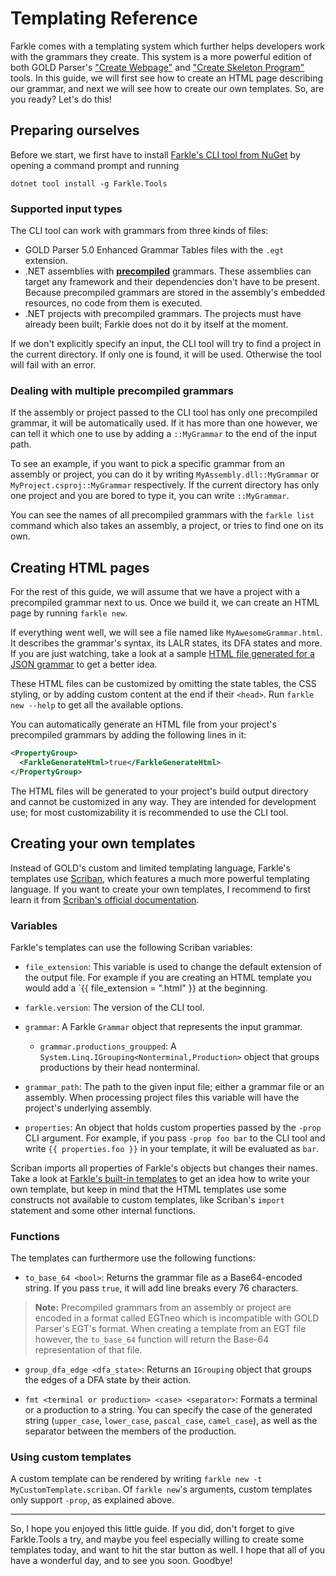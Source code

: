# Templating Reference

Farkle comes with a templating system which further helps developers work with the grammars they create. This system is a more powerful edition of both GOLD Parser's ["Create Webpage"][gold-webpage] and ["Create Skeleton Program"][gold-skeleton] tools. In this guide, we will first see how to create an HTML page describing our grammar, and next we will see how to create our own templates. So, are you ready? Let's do this!

## Preparing ourselves

Before we start, we first have to install [Farkle's CLI tool from NuGet][farkle-tools-nuget] by opening a command prompt and running

```
dotnet tool install -g Farkle.Tools
```

### Supported input types

The CLI tool can work with grammars from three kinds of files:

* GOLD Parser 5.0 Enhanced Grammar Tables files with the `.egt` extension.
* .NET assemblies with [__precompiled__](the-precompiler.html) grammars. These assemblies can target any framework and their dependencies don't have to be present. Because precompiled grammars are stored in the assembly's embedded resources, no code from them is executed.
* .NET projects with precompiled grammars. The projects must have already been built; Farkle does not do it by itself at the moment.

If we don't explicitly specify an input, the CLI tool will try to find a project in the current directory. If only one is found, it will be used. Otherwise the tool will fail with an error.

### Dealing with multiple precompiled grammars

If the assembly or project passed to the CLI tool has only one precompiled grammar, it will be automatically used. If it has more than one however, we can tell it which one to use by adding a `::MyGrammar` to the end of the input path.

To see an example, if you want to pick a specific grammar from an assembly or project, you can do it by writing `MyAssembly.dll::MyGrammar` or `MyProject.csproj::MyGrammar` respectively. If the current directory has only one project and you are bored to type it, you can write `::MyGrammar`.

You can see the names of all precompiled grammars with the `farkle list` command which also takes an assembly, a project, or tries to find one on its own.

## Creating HTML pages

For the rest of this guide, we will assume that we have a project with a precompiled grammar next to us. Once we build it, we can create an HTML page by running `farkle new`.

If everything went well, we will see a file named like `MyAwesomeGrammar.html`. It describes the grammar's syntax, its LALR states, its DFA states and more. If you are just watching, take a look at a sample [HTML file generated for a JSON grammar](JSON-generated.html) to get a better idea.

These HTML files can be customized by omitting the state tables, the CSS styling, or by adding custom content at the end if their `<head>`. Run `farkle new --help` to get all the available options.

You can automatically generate an HTML file from your project's precompiled grammars by adding the following lines in it:

``` xml
<PropertyGroup>
  <FarkleGenerateHtml>true</FarkleGenerateHtml>
</PropertyGroup>
```

The HTML files will be generated to your project's build output directory and cannot be customized in any way. They are intended for development use; for most customizability it is recommended to use the CLI tool.

## Creating your own templates

Instead of GOLD's custom and limited templating language, Farkle's templates use [Scriban], which features a much more powerful templating language. If you want to create your own templates, I recommend to first learn it from [Scriban's official documentation][scriban-doc].

### Variables

Farkle's templates can use the following Scriban variables:

* `file_extension`: This variable is used to change the default extension of the output file. For example if you are creating an HTML template you would add a `{{ file_extension = ".html" }} at the beginning.

* `farkle.version`: The version of the CLI tool.

* `grammar`: A Farkle `Grammar` object that represents the input grammar.

  * `grammar.productions_groupped`: A `System.Linq.IGrouping<Nonterminal,Production>` object that groups productions by their head nonterminal.

* `grammar_path`: The path to the given input file; either a grammar file or an assembly. When processing project files this variable will have the project's underlying assembly.

* `properties`: An object that holds custom properties passed by the `-prop` CLI argument. For example, if you pass `-prop foo bar` to the CLI tool and write `{{ properties.foo }}` in your template, it will be evaluated as `bar`.

Scriban imports all properties of Farkle's objects but changes their names. Take a look at [Farkle's built-in templates][builtin-templates] to get an idea how to write your own template, but keep in mind that the HTML templates use some constructs not available to custom templates, like Scriban's `import` statement and some other internal functions.

### Functions

The templates can furthermore use the following functions:

* `to_base_64 <bool>`: Returns the grammar file as a Base64-encoded string. If you pass `true`, it will add line breaks every 76 characters.

> __Note:__ Precompiled grammars from an assembly or project are encoded in a format called EGTneo which is incompatible with GOLD Parser's EGT's format. When creating a template from an EGT file however, the `to_base_64` function will return the Base-64 representation of that file.

* `group_dfa_edge <dfa_state>`: Returns an `IGrouping` object that groups the edges of a DFA state by their action.

* `fmt <terminal or production> <case> <separator>`: Formats a terminal or a production to a string. You can specify the case of the generated string (`upper_case`, `lower_case`, `pascal_case`, `camel_case`), as well as the separator between the members of the production.

### Using custom templates

A custom template can be rendered by writing `farkle new -t MyCustomTemplate.scriban`. Of `farkle new`'s arguments, custom templates only support `-prop`, as explained above.

---

So, I hope you enjoyed this little guide. If you did, don't forget to give Farkle.Tools a try, and maybe you feel especially willing to create some templates today, and want to hit the star button as well. I hope that all of you have a wonderful day, and to see you soon. Goodbye!

[gold-webpage]: http://www.goldparser.org/doc/builder-cmd/goldwebpage.htm
[gold-skeleton]: http://www.goldparser.org/doc/builder-cmd/goldprog.htm
[scriban]: https://github.com/scriban/scriban
[scriban-doc]: https://github.com/scriban/scriban/blob/master/doc/language.md
[builtin-templates]: https://github.com/teo-tsirpanis/Farkle/tree/master/src/Farkle.Tools.Shared/builtin-templates
[farkle-tools-nuget]: https://nuget.org/packages/Farkle.Tools
